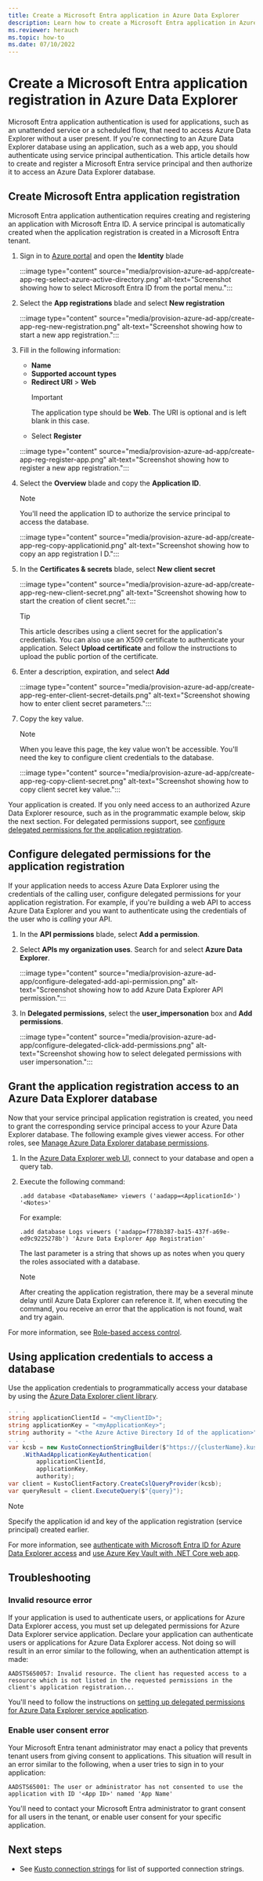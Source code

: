 ```yaml
---
title: Create a Microsoft Entra application in Azure Data Explorer
description: Learn how to create a Microsoft Entra application in Azure Data Explorer.
ms.reviewer: herauch
ms.topic: how-to
ms.date: 07/10/2022
---
```


# Create a Microsoft Entra application registration in Azure Data Explorer

Microsoft Entra application authentication is used for applications, such as an unattended service or a scheduled flow, that need to access Azure Data Explorer without a user present. If you're connecting to an Azure Data Explorer database using an application, such as a web app, you should authenticate using service principal authentication. This article details how to create and register a Microsoft Entra service principal and then authorize it to access an Azure Data Explorer database.

<a name='create-azure-ad-application-registration'></a>

## Create Microsoft Entra application registration

Microsoft Entra application authentication requires creating and registering an application with Microsoft Entra ID.
A service principal is automatically created when the application registration is created in a Microsoft Entra tenant.

1. Sign in to [Azure portal](https://portal.azure.com) and open the **Identity** blade

    :::image type="content" source="media/provision-azure-ad-app/create-app-reg-select-azure-active-directory.png" alt-text="Screenshot showing how to select Microsoft Entra ID from the portal menu.":::

1. Select the **App registrations** blade and select **New registration**

    :::image type="content" source="media/provision-azure-ad-app/create-app-reg-new-registration.png" alt-text="Screenshot showing how to start a new app registration.":::

1. Fill in the following information:

    * **Name**
    * **Supported account types**
    * **Redirect URI** > **Web**
        > [!IMPORTANT]
        > The application type should be **Web**. The URI is optional and is left blank in this case.
    * Select **Register**

    :::image type="content" source="media/provision-azure-ad-app/create-app-reg-register-app.png" alt-text="Screenshot showing how to register a new app registration.":::

1. Select the **Overview** blade and copy the **Application ID**.

    > [!NOTE]
    > You'll need the application ID to authorize the service principal to access the database.

    :::image type="content" source="media/provision-azure-ad-app/create-app-reg-copy-applicationid.png" alt-text="Screenshot showing how to copy an app registration I D.":::

1. In the **Certificates & secrets** blade, select **New client secret**

    :::image type="content" source="media/provision-azure-ad-app/create-app-reg-new-client-secret.png" alt-text="Screenshot showing how to start the creation of client secret.":::

    > [!TIP]
    > This article describes using a client secret for the application's credentials.  You can also use an X509 certificate to authenticate your application. Select **Upload certificate** and follow the instructions to upload the public portion of the certificate.

1. Enter a description, expiration, and select **Add**

    :::image type="content" source="media/provision-azure-ad-app/create-app-reg-enter-client-secret-details.png" alt-text="Screenshot showing how to enter client secret parameters.":::

1. Copy the key value.

    > [!NOTE]
    > When you leave this page, the key value won't be accessible.  You'll need the key to configure client credentials to the database.

    :::image type="content" source="media/provision-azure-ad-app/create-app-reg-copy-client-secret.png" alt-text="Screenshot showing how to copy client secret key value.":::

Your application is created. If you only need access to an authorized Azure Data Explorer resource, such as in the programmatic example below, skip the next section. For delegated permissions support, see [configure delegated permissions for the application registration](#configure-delegated-permissions-for-the-application-registration).

## Configure delegated permissions for the application registration

If your application needs to access Azure Data Explorer using the credentials of the calling user, configure delegated permissions for your application registration. For example, if you're building a web API to access Azure Data Explorer and you want to authenticate using the credentials of the user who is *calling* your API.

1. In the **API permissions** blade, select **Add a permission**.
1. Select **APIs my organization uses**. Search for and select **Azure Data Explorer**.

    :::image type="content" source="media/provision-azure-ad-app/configure-delegated-add-api-permission.png" alt-text="Screenshot showing how to add Azure Data Explorer API permission.":::

1. In **Delegated permissions**, select the **user_impersonation** box and **Add permissions**.

    :::image type="content" source="media/provision-azure-ad-app/configure-delegated-click-add-permissions.png" alt-text="Screenshot showing how to select delegated permissions with user impersonation.":::

## Grant the application registration access to an Azure Data Explorer database

Now that your service principal application registration is created, you need to grant the corresponding service principal access to your Azure Data Explorer database. The following example gives viewer access. For other roles, see [Manage Azure Data Explorer database permissions](manage-database-permissions.md).

1. In the [Azure Data Explorer web UI](https://dataexplorer.azure.com/), connect to your database and open a query tab.

1. Execute the following command:

    ```kusto
    .add database <DatabaseName> viewers ('aadapp=<ApplicationId>') '<Notes>'
    ```

    For example:

    ```kusto
    .add database Logs viewers ('aadapp=f778b387-ba15-437f-a69e-ed9c9225278b') 'Azure Data Explorer App Registration'
    ```

    The last parameter is a string that shows up as notes when you query the roles associated with a database.

    > [!NOTE]
    > After creating the application registration, there may be a several minute delay until Azure Data Explorer can reference it. If, when executing the command, you receive an error that the application is not found, wait and try again.

For more information, see [Role-based access control](kusto/access-control/role-based-access-control.md).

## Using application credentials to access a database

Use the application credentials to programmatically access your database by using the [Azure Data Explorer client library](kusto/api/netfx/about-kusto-data.md).

```C#
. . .
string applicationClientId = "<myClientID>";
string applicationKey = "<myApplicationKey>";
string authority = "<the Azure Active Directory Id of the application>";
. . .
var kcsb = new KustoConnectionStringBuilder($"https://{clusterName}.kusto.windows.net/{databaseName}")
    .WithAadApplicationKeyAuthentication(
        applicationClientId,
        applicationKey,
        authority);
var client = KustoClientFactory.CreateCslQueryProvider(kcsb);
var queryResult = client.ExecuteQuery($"{query}");
```

   > [!NOTE]
   > Specify the application id and key of the application registration (service principal) created earlier.

For more information, see [authenticate with Microsoft Entra ID for Azure Data Explorer access](kusto/access-control/how-to-authenticate-with-aad.md) and [use Azure Key Vault with .NET Core web app](/azure/key-vault/tutorial-net-create-vault-azure-web-app#create-a-net-core-web-app).

## Troubleshooting

### Invalid resource error

If your application is used to authenticate users, or applications for Azure Data Explorer access, you must set up delegated permissions for Azure Data Explorer service application. Declare your application can authenticate users or applications for Azure Data Explorer access. Not doing so will result in an error similar to the following, when an authentication attempt is made:

`AADSTS650057: Invalid resource. The client has requested access to a resource which is not listed in the requested permissions in the client's application registration...`

You'll need to follow the instructions on [setting up delegated permissions for Azure Data Explorer service application](#configure-delegated-permissions-for-the-application-registration).

### Enable user consent error

Your Microsoft Entra tenant administrator may enact a policy that prevents tenant users from giving consent to applications. This situation will result in an error similar to the following, when a user tries to sign in to your application:

`AADSTS65001: The user or administrator has not consented to use the application with ID '<App ID>' named 'App Name'`

You'll need to contact your Microsoft Entra administrator to grant consent for all users in the tenant, or enable user consent for your specific application.

## Next steps

* See [Kusto connection strings](kusto/api/connection-strings/kusto.md) for list of supported connection strings.
